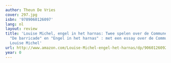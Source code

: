 ```yaml
---
author: Theun De Vries
cover: 297.jpg
isbn: '9789060126097'
lang: nl
layout: review
title: 'Louise Michel, engel in het harnas: Twee spelen over de Commune van Parijs,
  "De barricade" en "Engel in het harnas" : met een essay over de Commune en ... over
  Louise Michel'
url: http://www.amazon.com/Louise-Michel-engel-het-harnas/dp/9060126092?SubscriptionId=0VMG0VFGBMRWVRA58R02&tag=ldvd-20&linkCode=xm2&camp=2025&creative=165953&creativeASIN=9060126092
year: 0
---
```


